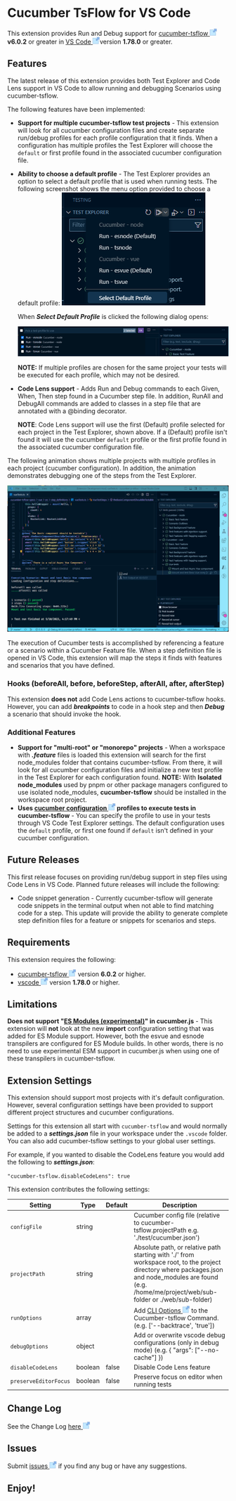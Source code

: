 # Cucumber TsFlow for VS Code

This extension provides Run and Debug support for [cucumber-tsflow ![](images/external-link-16.png)](https://www.npmjs.com/package/@lynxwall/cucumber-tsflow) **v6.0.2** or greater in  [VS Code ![](images/external-link-16.png)](https://code.visualstudio.com/)version **1.78.0** or greater.

## Features

The latest release of this extension provides both Test Explorer and Code Lens support in VS Code to allow running and debugging Scenarios using cucumber-tsflow.

The following features have been implemented:

- **Support for multiple cucumber-tsflow test projects** - This extension will look for all cucumber configuration files and create separate run/debug profiles for each profile configuration that it finds. When a configuration has multiple profiles the Test Explorer will choose the `default` or first profile found in the associated cucumber configuration file. 

- **Ability to choose a default profile** - The Test Explorer provides an option to select a default profile that is used when running tests. The following screenshot shows the menu option provided to choose a default profile:
  ![PickAProfile](images/SelectDefaultProfile.png)

  When ***Select Default Profile*** is clicked the following dialog opens:

  ![PickAProfile](images/PickAProfile.png)
  
  **NOTE:** If multiple profiles are chosen for the same project your tests will be executed for each profile, which may not be desired.
  
- **Code Lens support** - Adds Run and Debug commands to each Given, When, Then step found in a Cucumber step file. In addition, RunAll and DebugAll commands are added to classes in a step file that are annotated with a @binding decorator.

  **NOTE**: Code Lens support will use the first (Default) profile selected for each project in the Test Explorer, shown above. If a (Default) profile isn't found it will use the cucumber `default` profile or the first profile found in the associated cucumber configuration file.

The following animation shows multiple projects with multiple profiles in each project (cucumber configuration). In addition, the animation demonstrates debugging one of the steps from the Test Explorer.

![Run or Debug cucumber-tsflow](images/CucumberVscode.gif)

The execution of Cucumber tests is accomplished by referencing a feature or a scenario within a Cucumber Feature file.  When a step definition file is opened in VS Code, this extension will map the steps it finds with features and scenarios that you have defined. 

### Hooks (beforeAll, before, beforeStep, afterAll, after, afterStep)

This extension **does not** add Code Lens actions to cucumber-tsflow hooks. However, you can add ***breakpoints*** to code in a hook step and then ***Debug*** a scenario that should invoke the hook.

### Additional Features

- **Support for "multi-root" or "monorepo" projects** - When  a workspace with ***.feature*** files is loaded this extension will search for the first node_modules folder that contains cucumber-tsflow. From there, it will look for all cucumber configuration files and initialize a new test profile in the Test Explorer for each configuration found.
  **NOTE:** With **Isolated** **node_modules** used by pnpm or other package managers configured to use isolated node_modules, **cucumber-tsflow** should be installed in the workspace root project. 
- **Uses [cucumber configuration ![](images/external-link-16.png)](https://github.com/cucumber/cucumber-js/blob/v9.1.2/docs/configuration.md) profiles to execute tests in cucumber-tsflow** - You can specify the profile to use in your tests through VS Code Test Explorer settings. The default configuration uses the `default` profile, or first one found if `default` isn't defined in your cucumber configuration.

## Future Releases

This first release focuses on providing run/debug support in step files using Code Lens in VS Code. Planned future releases will include the following:

- Code snippet generation - Currently cucumber-tsflow will generate code snippets in the terminal output when not able to find matching code for a step. This update will provide the ability to generate complete step definition files for a feature or snippets for scenarios and steps.

## Requirements

This extension requires the following:

- [cucumber-tsflow ![](images/external-link-16.png)](https://www.npmjs.com/package/@lynxwall/cucumber-tsflow) version **6.0.2** or higher.
- [vscode ![](images/external-link-16.png)](https://code.visualstudio.com/) version **1.78.0** or higher.

## Limitations

**Does not support "[ES Modules (experimental)](https://github.com/cucumber/cucumber-js/blob/v9.1.2/docs/esm.md)" in cucumber.js** - This extension will **not** look at the new **import** configuration setting that was added for ES Module support. However, both the esvue and esnode transpilers are configured for ES Module builds. In other words, there is no need to use experimental ESM support in cucumber.js when using one of these transpilers in cucumber-tsflow.

## Extension Settings

This extension should support most projects with it's default configuration. However, several configuration settings have been provided to support different project structures and cucumber configurations.

Settings for this extension all start with `cucumber-tsflow` and would normally be added to a ***settings.json*** file in your workspace under the `.vscode` folder. You can also add cucumber-tsflow settings to your global user settings.

For example, if you wanted to disable the CodeLens feature you would add the following to ***settings.json***:

`"cucumber-tsflow.disableCodeLens": true`

This extension contributes the following settings:

| Setting                   | Type    | Default                               | Description                                                  |
| ------------------------- | ------- | ------------------------------------- | ------------------------------------------------------------ |
| `configFile`              | string  |                                       | Cucumber config file (relative to cucumber-tsflow.projectPath e.g. './test/cucumber.json') |
| `projectPath`             | string  |                                       | Absolute path, or relative path starting with './' from workspace root, to the project directory where packages.json and node_modules are found (e.g. /home/me/project/web/sub-folder or ./web/sub-folder) |
| `runOptions`              | array   |                                       | Add [CLI Options ![](images/external-link-16.png)](https://github.com/LynxWall/cucumber-js-tsflow#new-configuration-options) to the Cucumber-tsflow Command. (e.g. ['--backtrace', 'true']) |
| `debugOptions`            | object  |                                       | Add or overwrite vscode debug configurations (only in debug mode) (e.g. { \"args\": [\"--no-cache\"] }) |
| `disableCodeLens` | boolean | false | Disable Code Lens feature |
| `preserveEditorFocus`     | boolean | false                                 | Preserve focus on editor when running tests                  |

## Change Log

See the Change Log [here ![](images/external-link-16.png)](CHANGELOG.md)

## Issues

Submit [issues ![](images/external-link-16.png)](https://github.com/LynxWall/cucumber-tsflow-vscode/issues) if you find any bug or have any suggestions.

## Enjoy!
